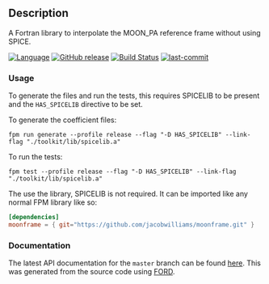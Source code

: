 ## Description

A Fortran library to interpolate the MOON_PA reference frame without using SPICE.

[![Language](https://img.shields.io/badge/-Fortran-734f96?logo=fortran&logoColor=white)](https://github.com/topics/fortran)
[![GitHub release](https://img.shields.io/github/release/jacobwilliams/moonframe.svg)](https://github.com/jacobwilliams/moonframe/releases/latest)
[![Build Status](https://github.com/jacobwilliams/moonframe/actions/workflows/CI.yml/badge.svg)](https://github.com/jacobwilliams/moonframe/actions)
[![last-commit](https://img.shields.io/github/last-commit/jacobwilliams/moonframe)](https://github.com/jacobwilliams/moonframe/commits/master)

### Usage

To generate the files and run the tests, this requires SPICELIB to be present and the `HAS_SPICELIB` directive to be set.

To generate the coefficient files:
```
fpm run generate --profile release --flag "-D HAS_SPICELIB" --link-flag "./toolkit/lib/spicelib.a"
```

To run the tests:
```
fpm test --profile release --flag "-D HAS_SPICELIB" --link-flag "./toolkit/lib/spicelib.a"
```

The use the library, SPICELIB is not required. It can be imported like any normal FPM library like so:

```toml
[dependencies]
moonframe = { git="https://github.com/jacobwilliams/moonframe.git" }
```

### Documentation


The latest API documentation for the `master` branch can be found [here](https://jacobwilliams.github.io/moonframe/). This was generated from the source code using [FORD](https://github.com/Fortran-FOSS-Programmers/ford).

